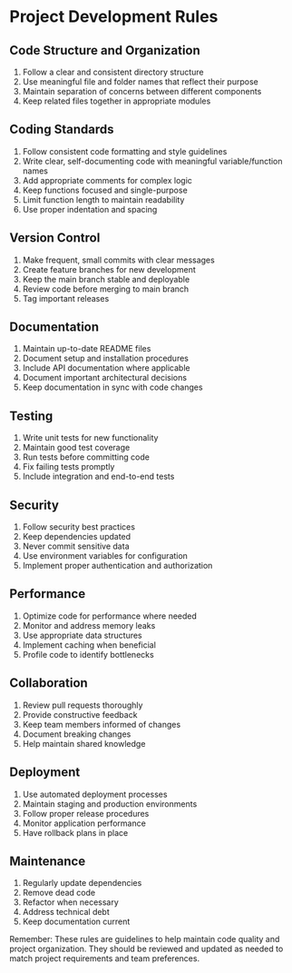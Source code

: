 # Project Development Rules

## Code Structure and Organization
1. Follow a clear and consistent directory structure
2. Use meaningful file and folder names that reflect their purpose
3. Maintain separation of concerns between different components
4. Keep related files together in appropriate modules

## Coding Standards
1. Follow consistent code formatting and style guidelines
2. Write clear, self-documenting code with meaningful variable/function names
3. Add appropriate comments for complex logic
4. Keep functions focused and single-purpose
5. Limit function length to maintain readability
6. Use proper indentation and spacing

## Version Control
1. Make frequent, small commits with clear messages
2. Create feature branches for new development
3. Keep the main branch stable and deployable
4. Review code before merging to main branch
5. Tag important releases

## Documentation
1. Maintain up-to-date README files
2. Document setup and installation procedures
3. Include API documentation where applicable
4. Document important architectural decisions
5. Keep documentation in sync with code changes

## Testing
1. Write unit tests for new functionality
2. Maintain good test coverage
3. Run tests before committing code
4. Fix failing tests promptly
5. Include integration and end-to-end tests

## Security
1. Follow security best practices
2. Keep dependencies updated
3. Never commit sensitive data
4. Use environment variables for configuration
5. Implement proper authentication and authorization

## Performance
1. Optimize code for performance where needed
2. Monitor and address memory leaks
3. Use appropriate data structures
4. Implement caching when beneficial
5. Profile code to identify bottlenecks

## Collaboration
1. Review pull requests thoroughly
2. Provide constructive feedback
3. Keep team members informed of changes
4. Document breaking changes
5. Help maintain shared knowledge

## Deployment
1. Use automated deployment processes
2. Maintain staging and production environments
3. Follow proper release procedures
4. Monitor application performance
5. Have rollback plans in place

## Maintenance
1. Regularly update dependencies
2. Remove dead code
3. Refactor when necessary
4. Address technical debt
5. Keep documentation current

Remember: These rules are guidelines to help maintain code quality and project organization. They should be reviewed and updated as needed to match project requirements and team preferences.
